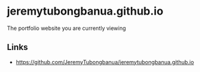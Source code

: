 # jeremytubongbanua.github.io

The portfolio website you are currently viewing

## Links

- <https://github.com/JeremyTubongbanua/jeremytubongbanua.github.io>
